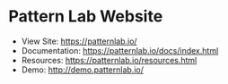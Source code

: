 Pattern Lab Website
======================

- View Site: https://patternlab.io/
- Documentation: https://patternlab.io/docs/index.html
- Resources: https://patternlab.io/resources.html
- Demo: http://demo.patternlab.io/
